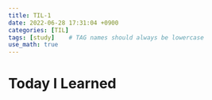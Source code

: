 ```yaml
---
title: TIL-1 
date: 2022-06-28 17:31:04 +0900
categories: [TIL]
tags: [study]    # TAG names should always be lowercase
use_math: true
--- 
```


# **Today I Learned**

